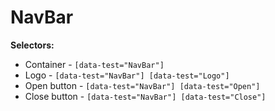# NavBar

**Selectors:**
* Container - `[data-test="NavBar"]`
* Logo - `[data-test="NavBar"] [data-test="Logo"]`
* Open button - `[data-test="NavBar"] [data-test="Open"]`
* Close button - `[data-test="NavBar"] [data-test="Close"]`
